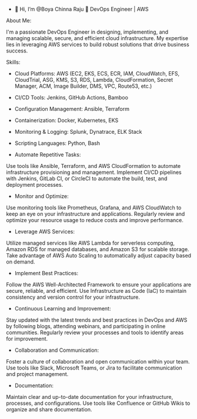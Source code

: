- 👋 Hi, I’m @Boya Chinna Raju
🔧 DevOps Engineer | AWS
  
About Me:

I'm a passionate DevOps Engineer in designing, implementing, and managing scalable, secure, and efficient cloud infrastructure. My expertise lies in leveraging AWS services to build robust solutions that drive business success.

Skills:

- Cloud Platforms: AWS (EC2, EKS, ECS, ECR, IAM, CloudWatch, EFS, CloudTrial, ASG, KMS, S3, RDS, Lambda, CloudFormation, Secret Manager, ACM, Image Builder, DMS, VPC, Route53, etc.)
- CI/CD Tools: Jenkins, GitHub Actions, Bamboo 
- Configuration Management: Ansible, Terraform
- Containerization: Docker, Kubernetes, EKS
- Monitoring & Logging: Splunk, Dynatrace, ELK Stack
- Scripting Languages: Python, Bash


- Automate Repetitive Tasks:

Use tools like Ansible, Terraform, and AWS CloudFormation to automate infrastructure provisioning and management.
Implement CI/CD pipelines with Jenkins, GitLab CI, or CircleCI to automate the build, test, and deployment processes.
- Monitor and Optimize:

Use monitoring tools like Prometheus, Grafana, and AWS CloudWatch to keep an eye on your infrastructure and applications.
Regularly review and optimize your resource usage to reduce costs and improve performance.
- Leverage AWS Services:

Utilize managed services like AWS Lambda for serverless computing, Amazon RDS for managed databases, and Amazon S3 for scalable storage.
Take advantage of AWS Auto Scaling to automatically adjust capacity based on demand.
- Implement Best Practices:

Follow the AWS Well-Architected Framework to ensure your applications are secure, reliable, and efficient.
Use Infrastructure as Code (IaC) to maintain consistency and version control for your infrastructure.
- Continuous Learning and Improvement:

Stay updated with the latest trends and best practices in DevOps and AWS by following blogs, attending webinars, and participating in online communities.
Regularly review your processes and tools to identify areas for improvement.
- Collaboration and Communication:

Foster a culture of collaboration and open communication within your team.
Use tools like Slack, Microsoft Teams, or Jira to facilitate communication and project management.
- Documentation:

Maintain clear and up-to-date documentation for your infrastructure, processes, and configurations.
Use tools like Confluence or GitHub Wikis to organize and share documentation.


<!---
Raju9347/Raju9347 is a ✨ special ✨ repository because its `README.md` (this file) appears on your GitHub profile.
You can click the Preview link to take a look at your changes.
--->
